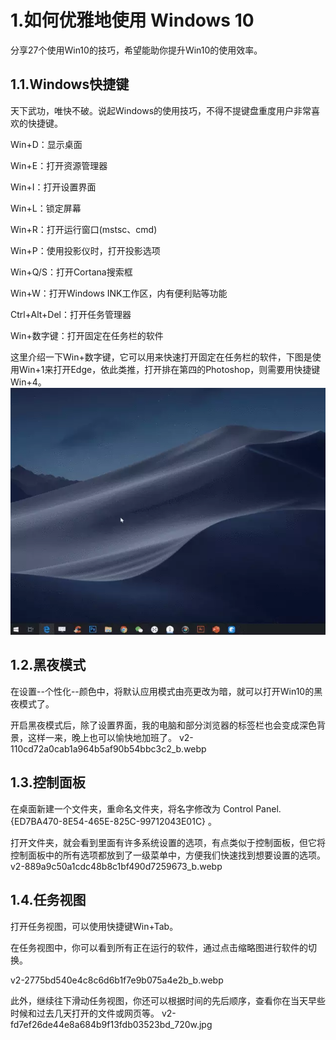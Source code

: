 # 1.如何优雅地使用 Windows 10

分享27个使用Win10的技巧，希望能助你提升Win10的使用效率。

## 1.1.Windows快捷键

天下武功，唯快不破。说起Windows的使用技巧，不得不提键盘重度用户非常喜欢的快捷键。

Win+D：显示桌面

Win+E：打开资源管理器

Win+I：打开设置界面

Win+L：锁定屏幕

Win+R：打开运行窗口\(mstsc、cmd\)

Win+P：使用投影仪时，打开投影选项

Win+Q/S：打开Cortana搜索框

Win+W：打开Windows INK工作区，内有便利贴等功能

Ctrl+Alt+Del：打开任务管理器

Win+数字键：打开固定在任务栏的软件

这里介绍一下Win+数字键，它可以用来快速打开固定在任务栏的软件，下图是使用Win+1来打开Edge，依此类推，打开排在第四的Photoshop，则需要用快捷键Win+4。  
![](/static/image/v2-bf7aae30fc96bdbae41a5dc58b0e2b32_b.webp)

## 1.2.黑夜模式
在设置--个性化--颜色中，将默认应用模式由亮更改为暗，就可以打开Win10的黑夜模式了。

开启黑夜模式后，除了设置界面，我的电脑和部分浏览器的标签栏也会变成深色背景，这样一来，晚上也可以愉快地加班了。
v2-110cd72a0cab1a964b5af90b54bbc3c2_b.webp

## 1.3.控制面板
在桌面新建一个文件夹，重命名文件夹，将名字修改为 Control Panel.{ED7BA470-8E54-465E-825C-99712043E01C} 。

打开文件夹，就会看到里面有许多系统设置的选项，有点类似于控制面板，但它将控制面板中的所有选项都放到了一级菜单中，方便我们快速找到想要设置的选项。
v2-889a9c50a1cdc48b8c1bf490d7259673_b.webp

## 1.4.任务视图

打开任务视图，可以使用快捷键Win+Tab。

在任务视图中，你可以看到所有正在运行的软件，通过点击缩略图进行软件的切换。

v2-2775bd540e4c8c6d6b1f7e9b075a4e2b_b.webp

此外，继续往下滑动任务视图，你还可以根据时间的先后顺序，查看你在当天早些时候和过去几天打开的文件或网页等。
v2-fd7ef26de44e8a684b9f13fdb03523bd_720w.jpg









